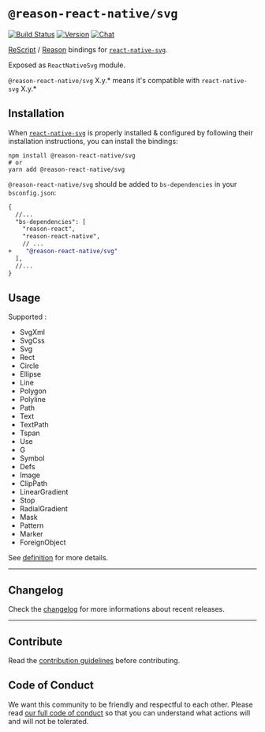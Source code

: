 # `@reason-react-native/svg`

[![Build Status](https://github.com/reason-react-native/svg/workflows/Build/badge.svg)](https://github.com/reason-react-native/svg/actions)
[![Version](https://img.shields.io/npm/v/@reason-react-native/svg.svg)](https://www.npmjs.com/@reason-react-native/svg)
[![Chat](https://img.shields.io/discord/235176658175262720.svg?logo=discord&colorb=blue)](https://reason-react-native.github.io/discord/)

[ReScript](https://rescript-lang.org) / [Reason](https://reasonml.github.io) bindings for
[`react-native-svg`](https://github.com/react-native-community/react-native-svg).

Exposed as `ReactNativeSvg` module.

`@reason-react-native/svg` X.y.\* means it's compatible with `react-native-svg`
X.y.\*

## Installation

When
[`react-native-svg`](https://github.com/react-native-community/react-native-svg)
is properly installed & configured by following their installation instructions,
you can install the bindings:

```console
npm install @reason-react-native/svg
# or
yarn add @reason-react-native/svg
```

`@reason-react-native/svg` should be added to `bs-dependencies` in your
`bsconfig.json`:

```diff
{
  //...
  "bs-dependencies": [
    "reason-react",
    "reason-react-native",
    // ...
+    "@reason-react-native/svg"
  ],
  //...
}
```

## Usage

Supported :

- SvgXml
- SvgCss
- Svg
- Rect
- Circle
- Ellipse
- Line
- Polygon
- Polyline
- Path
- Text
- TextPath
- Tspan
- Use
- G
- Symbol
- Defs
- Image
- ClipPath
- LinearGradient
- Stop
- RadialGradient
- Mask
- Pattern
- Marker
- ForeignObject

See [definition](.src/ReactNativeSvg.re) for more details.

---

## Changelog

Check the [changelog](./CHANGELOG.md) for more informations about recent
releases.

---

## Contribute

Read the
[contribution guidelines](https://github.com/reason-react-native/.github/blob/master/CONTRIBUTING.md)
before contributing.

## Code of Conduct

We want this community to be friendly and respectful to each other. Please read
[our full code of conduct](https://github.com/reason-react-native/.github/blob/master/CODE_OF_CONDUCT.md)
so that you can understand what actions will and will not be tolerated.
